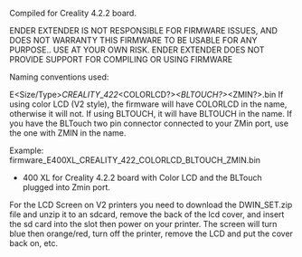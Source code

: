 Compiled for Creality 4.2.2 board.

ENDER EXTENDER IS NOT RESPONSIBLE FOR FIRMWARE ISSUES, AND DOES NOT WARRANTY THIS FIRMWARE TO BE USABLE FOR ANY PURPOSE.. USE AT YOUR OWN RISK.
ENDER EXTENDER DOES NOT PROVIDE SUPPORT FOR COMPILING OR USING FIRMWARE

Naming conventions used:

E<Size/Type>_CREALITY_422_<COLORLCD?>_<BLTOUCH?>_<ZMIN?>.bin
  If using color LCD (V2 style), the firmware will have COLORLCD in the name,
otherwise it will not.
  If using BLTOUCH, it will have BLTOUCH in the name.  If you have the BLTouch two pin connector connected to your ZMin port, use the one with ZMIN in the name.  

Example:
firmware_E400XL_CREALITY_422_COLORLCD_BLTOUCH_ZMIN.bin
- 400 XL for Creality 4.2.2 board with Color LCD and the BLTouch plugged into Zmin port.

For the LCD Screen on V2 printers you need to download the DWIN_SET.zip file and unzip it to an sdcard, remove the back of the lcd cover, and insert the sd card into the slot then power on your printer.  The screen will turn blue then orange/red, turn off the printer, remove the LCD and put the cover back on, etc.

